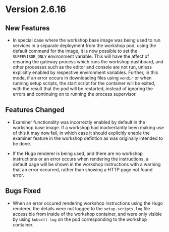 Version 2.6.16
==============

New Features
------------

* In special case where the workshop base image was being used to run services
  in a separate deployment from the workshop pod, using the default command for
  the image, it is now possible to set the `SUPERVISOR_ONLY` environment
  variable. This will have the affect of ensuring the gateway process which runs
  the workshop dashboard, and other processes such as the editor and console are
  not run, unless explicitly enabled by respective environment variables.
  Further, in this mode, if an error occurs in downloading files using `vendir`
  or when running setup scripts, the start script for the container will be
  exited, with the result that the pod will be restarted, instead of ignoring
  the errors and continuing on to running the process supervisor.

Features Changed
----------------

* Examiner functionality was incorrectly enabled by default in the workshop base
  image. If a workshop had inadvertantly been making use of this it may now
  fail, in which case it should explicitly enable the examiner feature in the
  workshop defintion as was originally intended to be done.

* If the Hugo renderer is being used, and there are no workshop instructions
  or an error occurs when rendering the instructions, a default page will be
  shown in the workshop instructions with a warning that an error occurred,
  rather than showing a HTTP page not found error.

Bugs Fixed
----------

* When an error occured rendering workshop instructions using the Hugo renderer,
  the details were not logged to the `setup-scripts.log` file accessible from
  inside of the workshop container, and were only visible by using `kubectl log`
  on the pod corresponding to the workshop container.
